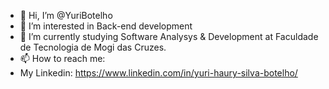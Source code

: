 - 👋 Hi, I’m @YuriBotelho
- 👀 I’m interested in Back-end development 
- 🌱 I’m currently studying Software Analysys & Development at Faculdade de Tecnologia de Mogi das Cruzes.
- 📫 How to reach me:
- My Linkedin: https://www.linkedin.com/in/yuri-haury-silva-botelho/

<!---
YuriBotelho/YuriBotelho is a ✨ special ✨ repository because its `README.md` (this file) appears on your GitHub profile.
You can click the Preview link to take a look at your changes.
--->
